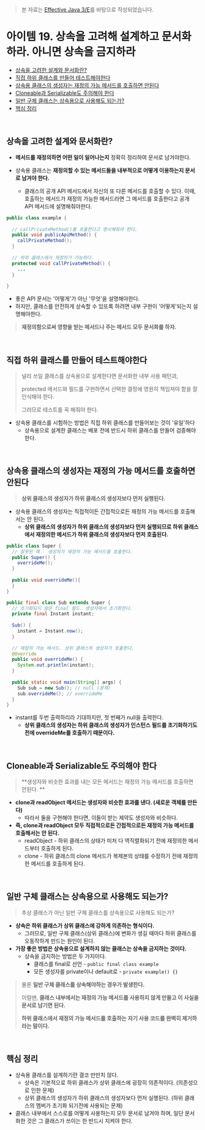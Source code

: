 > 본 자료는 [Effective Java 3/E]()를 바탕으로 작성되었습니다.

# 아이템 19. 상속을 고려해 설계하고 문서화하라. 아니면 상속을 금지하라

- [상속을 고려한 설계와 문서화란?](#상속을-고려한-설계와-문서화란)
- [직접 하위 클래스를 만들어 테스트해야한다](#직접-하위-클래스를-만들어-테스트해야한다)
- [상속용 클래스의 생성자는 재정의 가능 메서드를 호출하면 안된다](#상속용-클래스의-생성자는-재정의-가능-메서드를-호출하면-안된다)
- [Cloneable과 Serializable도 주의해야 한다](#cloneable과-serializable도-주의해야-한다)
- [일반 구체 클래스는 상속용으로 사용해도 되는가?](#일반-구체-클래스는-상속용으로-사용해도-되는가)
- [핵심 정리](#핵심-정리)

<br>

## 상속을 고려한 설계와 문서화란?

* **메서드를 재정의하면 어떤 일이 일어나는지** 정확히 정리하여 문서로 남겨야한다.

* 상속용 클래스는 **재정의할 수 있는 메서드들을 내부적으로 어떻게 이용하는지 문서로 남겨야 한다.**
  * 클래스의 공개 API 메서드에서 자신의 또 다른 메서드를 호출할 수 있다. 이때, 호출하는 메서드가 재정의 가능한 메서드라면 그 메서드를 호출한다고 공개 API 메서드에 설명해줘야한다.

```java
public class example {
  
  // callPrivateMethod()를 호출한다고 명시해줘야 한다.
  public void publicApiMethod() {
    callPrivateMethod();
  }
  
  // 하위 클래스에서 재정의가 가능하다.
  protected void callPrivateMethod() {
    ...
  }
  
}
```

* 좋은 API 문서는 '어떻게'가 아닌 '무엇'을 설명해야한다.
* 하지만, 클래스를 안전하게 상속할 수 있또록 하려면 내부 구현이 '어떻게'되는지 설명해야한다.



>  **재정의함으로써 영향을 받는 메서드나 주는 메서드 모두 문서화를 하자.**

<br>

## 직접 하위 클래스를 만들어 테스트해야한다

> 널리 쓰일 클래스를 상속용으로 설계한다면 문서화한 내부 사용 패턴과, 
>
> protected 메서드와 필드를 구현하면서 선택한 결정에 영원히 책임져야 함을 잘 인식해야 한다.
>
> 그러므로 테스트를 꼭 해줘야 한다.

* 상속용 클래스를 시험하는 방법은 직접 하위 클래스를 만들어보는 것이 '유일'하다
  * 상속용으로 설계한 클래스는 배포 전에 반드시 하위 클래스를 만들어 검증해야 한다.

<br>

## 상속용 클래스의 생성자는 재정의 가능 메서드를 호출하면 안된다

> **상위 클래스의 생성자가 하위 클래스의 생성자보다 먼저 실행된다.**

* 상속용 클래스의 생성자는 직접적이든 간접적으로든 재정의 가능 메서드를 호출해서는 안 된다.
  * **상위 클래스의 생성자가 하위 클래스의 생성자보다 먼저 실행되므로 하위 클래스에서 재정의한 메서드가 하위 클래스의 생성자보다 먼저 호출된다.**

```java
public class Super {
  // 잘못된 예 - 생성자가 재정의 가능 메서드를 호출한다.
  public Super() {
    overrideMe();
  }
  
  public void overrideMe(){
  }
}
```

```java
public final class Sub extends Super {
  // 초기화되지 않은 final 필드. 생성자에서 초기화한다.
  private final Instant instant;
  
  Sub() {
    instant = Instant.now();
  }
  
  // 재정의 가능 메서드. 상위 클래스의 생성자가 호출한다.
  @Override
  public void overrideMe() {
    System.out.println(instant);
  }
  
  public static void main(String[] args) {
    Sub sub = new Sub(); // null (문제)
    sub.overrideMe(); // overrideMe
  }
}
```

* instant를 두번 출력하리라 기대하지만, 첫 번째가 null을 출력한다.
  * **상위 클래스의 생성자는 하위 클래스의 생성자가 인스턴스 필드를 초기화하기도 전에 overrideMe를 호출하기 때문이다.**

<br>

## Cloneable과 Serializable도 주의해야 한다

> **생성자와 비슷한 효과를 내는 모든 메서드는 재정의 가능 메서드를 호출하면 안된다. **

* **clone과 readObject 메서드는 생성자와 비슷한 효과를 낸다. (새로운 객체를 만든다)**
  * 따라서 둘을 구현해야 한다면, 이들이 받는 제약도 생성자와 비슷하다.
* **즉, clone과 readObject 모두 직접적으로든 간접적으로든 재정의 가능 메서드를 호출해서는 안 된다.**
  * readObject - 하위 클래스의 상태가 미처 다 역직렬화되기 전에 재정의한 메서드부터 호출하게 된다.
  * clone - 하위 클래스의 clone 메서드가 복제본의 상태를 수정하기 전에 재정의한 메서드를 호출하게 된다.

<br>

## 일반 구체 클래스는 상속용으로 사용해도 되는가?

> 추상 클래스가 아닌 일반 구체 클래스를 상속용으로 사용해도 되는가?

* **상속은 하위 클래스가 상위 클래스에 강하게 의존하는 형식이다.**
  * 그러므로, 일반 구체 클래스(상위 클래스)에 변화가 생길 때마다 하위 클래스를 오동작하게 만드는 원인이 된다.
* **가장 좋은 방법은 상속용으로 설계하지 않는 클래스는 상속을 금지하는 것이다.**
  * 상속을 금지하는 방법은 두 가지이다.
    * 클래스를 final로 선언 - `public final class example`
    * 모든 생성자를 private이나 default로 - `private example() {}`

> 물론 **일반 구체 클래스를 상속해야하는 경우가 발생한다.**
>
> 이럴땐, **클래스 내부에서는 재정의 가능 메서드를 사용하지 않게 만들고 이 사실을 문서로 남기면 된다.**
>
> **하위 클래스에서 재정의 가능 메서드를 호출하는 자기 사용 코드를 완벽히 제거하라는 말이다.**

<br>

## 핵심 정리

* 상속용 클래스를 설계하기란 결코 만만치 않다.
  * 상속은 기본적으로 하위 클래스가 상위 클래스에 굉장히 의존적이다. (의존성으로 인한 문제)
  * 상위 클래스의 생성자가 하위 클래스의 생성자보다 먼저 실행된다. (하위 클래스의 멤버가 초기화 되기전에 사용되는 문제)
* 클래스 내부에서 스스로를 어떻게 사용하는지 모두 문서로 남겨야 하며, 일단 문서화한 것은 그 클래스가 쓰이는 한 반드시 지켜야 한다.